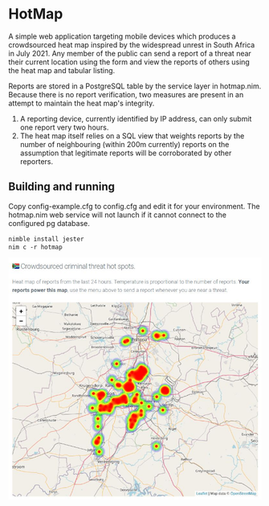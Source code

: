 # HotMap

A simple web application targeting mobile devices which produces a crowdsourced
heat map inspired by the widespread unrest in South Africa in July 2021.
Any member of the public can send a report of a threat near their current
location using the form and view the reports of others using the heat map
and tabular listing.

Reports are stored in a PostgreSQL table by the service layer in hotmap.nim.
Because there is no report verification, two measures are present in an
attempt to maintain the heat map's integrity.

1. A reporting device, currently identified by IP address, can only submit
   one report very two hours.
2. The heat map itself relies on a SQL view that weights reports by the number
   of neighbouring (within 200m currently) reports on the assumption that
   legitimate reports will be corroborated by other reporters.

## Building and running

Copy config-example.cfg to config.cfg and edit it for your environment.  The
hotmap.nim web service will not launch if it cannot connect to the configured
pg database.

```
nimble install jester
nim c -r hotmap
```

![Screenshot](public/screenshot.jpg)
